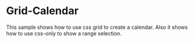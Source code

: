 # Grid-Calendar

This sample shows how to use css grid to create a calendar.
Also it shows how to use css-only to show a range selection.
